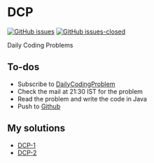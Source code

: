 # DCP
[![GitHub issues](https://img.shields.io/github/issues/bathinaMounika/DCP.svg)](https://github.com/bathinaMounika/DCP/issues)
[![GitHub issues-closed](https://img.shields.io/github/issues-closed/bathinaMounika/DCP.svg)](https://GitHub.com/bathinaMounika/DCP/issues?q=is%3Aissue+is%3Aclosed)

Daily Coding Problems

## To-dos

- Subscribe to [DailyCodingProblem](https://www.dailycodingproblem.com/)
- Check the mail at 21:30 IST for the problem
- Read the problem and write the code in Java
- Push to [Github](https://github.com/bathinaMounika/DCP/)

## My solutions

- [DCP-1](https://binarysearch.io/problems/Sum-of-two-numbers/editorials/932717)
- [DCP-2](https://binarysearch.io/problems/Omitted/editorials/939946)
